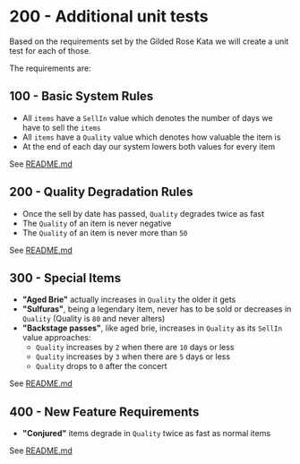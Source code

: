 # 200 - Additional unit tests

Based on the requirements set by the Gilded Rose Kata we will create a unit test for each of those.

The requirements are:

## 100 - Basic System Rules

- All `items` have a `SellIn` value which denotes the number of days we have to sell the `items`
- All `items` have a `Quality` value which denotes how valuable the item is
- At the end of each day our system lowers both values for every item

See [README.md](./100/README.md)

## 200 - Quality Degradation Rules

- Once the sell by date has passed, `Quality` degrades twice as fast
- The `Quality` of an item is never negative
- The `Quality` of an item is never more than `50`

See [README.md](./200/README.md)

## 300 - Special Items

- **"Aged Brie"** actually increases in `Quality` the older it gets
- **"Sulfuras"**, being a legendary item, never has to be sold or decreases in `Quality` (Quality is `80` and never alters)
- **"Backstage passes"**, like aged brie, increases in `Quality` as its `SellIn` value approaches:
  - `Quality` increases by `2` when there are `10` days or less
  - `Quality` increases by `3` when there are `5` days or less
  - `Quality` drops to `0` after the concert

See [README.md](./300/README.md)

## 400 - New Feature Requirements

- **"Conjured"** items degrade in `Quality` twice as fast as normal items

See [README.md](./400/README.md)